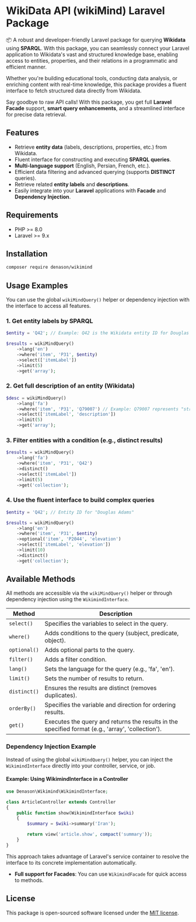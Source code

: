 # WikiData API (wikiMind) Laravel Package

📦
A robust and developer-friendly Laravel package for querying **Wikidata** using **SPARQL**. With this package, you can seamlessly connect your Laravel application to Wikidata's vast and structured knowledge base, enabling access to entities, properties, and their relations in a programmatic and efficient manner.

Whether you're building educational tools, conducting data analysis, or enriching content with real-time knowledge, this package provides a fluent interface to fetch structured data directly from Wikidata.

Say goodbye to raw API calls! With this package, you get full **Laravel Facade** support, **smart query enhancements**, and a streamlined interface for precise data retrieval.

## Features

* Retrieve **entity data** (labels, descriptions, properties, etc.) from Wikidata.
* Fluent interface for constructing and executing **SPARQL queries**.
* **Multi-language support** (English, Persian, French, etc.).
* Efficient data filtering and advanced querying (supports **DISTINCT** queries).
* Retrieve related **entity labels** and **descriptions**.
* Easily integrate into your **Laravel** applications with **Facade** and **Dependency Injection**.

## Requirements

* PHP >= 8.0
* Laravel >= 9.x

## Installation

```bash
composer require denason/wikimind
```

## Usage Examples

You can use the global `wikiMindQuery()` helper or dependency injection with the interface to access all features.

### 1. Get entity labels by SPARQL

```php
$entity = 'Q42'; // Example: Q42 is the Wikidata entity ID for Douglas Adams

$results = wikiMindQuery()
    ->lang('en')
    ->where('item', 'P31', $entity)
    ->select(['itemLabel'])
    ->limit(5)
    ->get('array');
```

### 2. Get full description of an entity (Wikidata)

```php
$desc = wikiMindQuery()
    ->lang('fa')
    ->where('item', 'P31', 'Q79007') // Example: Q79007 represents "street"
    ->select(['itemLabel', 'description'])
    ->limit(5)
    ->get('array');
```

### 3. Filter entities with a condition (e.g., distinct results)

```php
$results = wikiMindQuery()
    ->lang('fa')
    ->where('item', 'P31', 'Q42')
    ->distinct()
    ->select(['itemLabel'])
    ->limit(5)
    ->get('collection');
```

### 4. Use the fluent interface to build complex queries

```php
$entity = 'Q42'; // Entity ID for "Douglas Adams"

$results = wikiMindQuery()
    ->lang('en')
    ->where('item', 'P31', $entity)
    ->optional('item', 'P2044', 'elevation')
    ->select(['itemLabel', 'elevation'])
    ->limit(10)
    ->distinct()
    ->get('collection');
```

## Available Methods

All methods are accessible via the `wikiMindQuery()` helper or through dependency injection using the `WikimindInterface`.

| Method       | Description                                                                                       |
| ------------ | ------------------------------------------------------------------------------------------------- |
| `select()`   | Specifies the variables to select in the query.                                                   |
| `where()`    | Adds conditions to the query (subject, predicate, object).                                        |
| `optional()` | Adds optional parts to the query.                                                                 |
| `filter()`   | Adds a filter condition.                                                                          |
| `lang()`     | Sets the language for the query (e.g., 'fa', 'en').                                               |
| `limit()`    | Sets the number of results to return.                                                             |
| `distinct()` | Ensures the results are distinct (removes duplicates).                                            |
| `orderBy()`  | Specifies the variable and direction for ordering results.                                        |
| `get()`      | Executes the query and returns the results in the specified format (e.g., 'array', 'collection'). |

### Dependency Injection Example

Instead of using the global `wikiMindQuery()` helper, you can inject the `WikimindInterface` directly into your controller, service, or job.

#### Example: Using WikimindInterface in a Controller

```php
use Denason\Wikimind\WikimindInterface;

class ArticleController extends Controller
{
    public function show(WikimindInterface $wiki)
    {
        $summary = $wiki->summary('Iran');

        return view('article.show', compact('summary'));
    }
}
```

This approach takes advantage of Laravel's service container to resolve the interface to its concrete implementation automatically.

* **Full support for Facades**: You can use `WikimindFacade` for quick access to methods.

## License

This package is open-sourced software licensed under the [MIT license](LICENSE).
